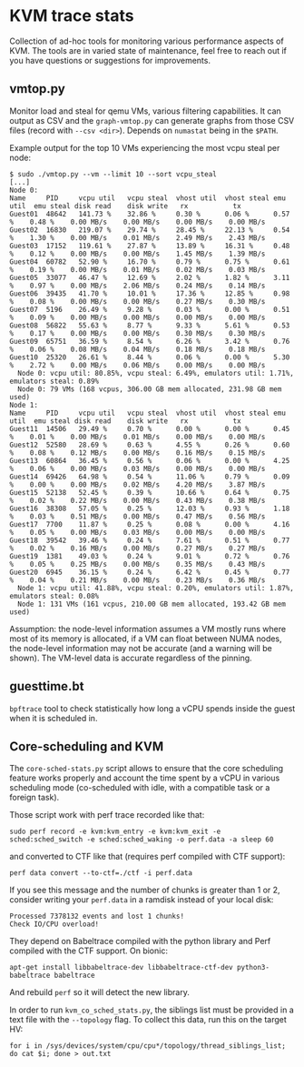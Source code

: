 # KVM trace stats

Collection of ad-hoc tools for monitoring various performance aspects of KVM.
The tools are in varied state of maintenance, feel free to reach out if you
have questions or suggestions for improvements.


## vmtop.py

Monitor load and steal for qemu VMs, various filtering capabilities.
It can output as CSV and the `graph-vmtop.py` can generate graphs from those
CSV files (record with `--csv <dir>`). Depends on `numastat` being in the `$PATH`.

Example output for the top 10 VMs experiencing the most vcpu steal per node:

```
$ sudo ./vmtop.py --vm --limit 10 --sort vcpu_steal
[...]
Node 0:
Name     PID     vcpu util   vcpu steal  vhost util  vhost steal emu util  emu steal disk read    disk write   rx           tx
Guest01  48642   141.73 %    32.86 %     0.30 %      0.06 %      0.57 %    0.48 %    0.00 MB/s    0.00 MB/s    0.00 MB/s    0.00 MB/s
Guest02  16830   219.07 %    29.74 %     28.45 %     22.13 %     0.54 %    1.30 %    0.00 MB/s    0.01 MB/s    2.49 MB/s    2.43 MB/s
Guest03  17152   119.61 %    27.87 %     13.89 %     16.31 %     0.48 %    0.12 %    0.00 MB/s    0.00 MB/s    1.45 MB/s    1.39 MB/s
Guest04  60782   52.90 %     16.70 %     0.79 %      0.75 %      0.61 %    0.19 %    0.00 MB/s    0.01 MB/s    0.02 MB/s    0.03 MB/s
Guest05  33077   46.47 %     12.69 %     2.02 %      1.82 %      3.11 %    0.97 %    0.00 MB/s    2.06 MB/s    0.24 MB/s    0.14 MB/s
Guest06  39435   41.70 %     10.01 %     17.36 %     12.85 %     0.98 %    0.08 %    0.00 MB/s    0.00 MB/s    0.27 MB/s    0.30 MB/s
Guest07  5196    26.49 %     9.28 %      0.03 %      0.00 %      0.51 %    0.09 %    0.00 MB/s    0.00 MB/s    0.00 MB/s    0.00 MB/s
Guest08  56822   55.63 %     8.77 %      9.33 %      5.61 %      0.53 %    0.17 %    0.00 MB/s    0.00 MB/s    0.30 MB/s    0.30 MB/s
Guest09  65751   36.59 %     8.54 %      6.26 %      3.42 %      0.76 %    0.06 %    0.08 MB/s    0.04 MB/s    0.18 MB/s    0.18 MB/s
Guest10  25320   26.61 %     8.44 %      0.06 %      0.00 %      5.30 %    2.72 %    0.00 MB/s    0.06 MB/s    0.00 MB/s    0.00 MB/s
  Node 0: vcpu util: 80.85%, vcpu steal: 6.49%, emulators util: 1.71%, emulators steal: 0.89%
  Node 0: 79 VMs (168 vcpus, 306.00 GB mem allocated, 231.98 GB mem used)
Node 1:
Name     PID     vcpu util   vcpu steal  vhost util  vhost steal emu util  emu steal disk read    disk write   rx           tx
Guest11  14506   29.49 %     0.70 %      0.00 %      0.00 %      0.45 %    0.01 %    0.00 MB/s    0.01 MB/s    0.00 MB/s    0.00 MB/s
Guest12  52580   28.69 %     0.63 %      4.55 %      0.26 %      0.60 %    0.08 %    0.12 MB/s    0.00 MB/s    0.16 MB/s    0.15 MB/s
Guest13  60864   36.45 %     0.56 %      0.06 %      0.00 %      4.25 %    0.06 %    0.00 MB/s    0.03 MB/s    0.00 MB/s    0.00 MB/s
Guest14  69426   64.98 %     0.54 %      11.06 %     0.79 %      0.09 %    0.00 %    0.00 MB/s    0.02 MB/s    4.20 MB/s    3.87 MB/s
Guest15  52138   52.45 %     0.39 %      10.66 %     0.64 %      0.75 %    0.02 %    0.22 MB/s    0.00 MB/s    0.43 MB/s    0.38 MB/s
Guest16  38308   57.05 %     0.25 %      12.03 %     0.93 %      1.18 %    0.03 %    0.51 MB/s    0.00 MB/s    0.47 MB/s    0.56 MB/s
Guest17  7700    11.87 %     0.25 %      0.08 %      0.00 %      4.16 %    0.05 %    0.00 MB/s    0.03 MB/s    0.00 MB/s    0.00 MB/s
Guest18  39542   39.46 %     0.24 %      7.61 %      0.51 %      0.77 %    0.02 %    0.16 MB/s    0.00 MB/s    0.27 MB/s    0.27 MB/s
Guest19  1381    49.03 %     0.24 %      9.01 %      0.72 %      0.76 %    0.05 %    0.25 MB/s    0.00 MB/s    0.35 MB/s    0.43 MB/s
Guest20  6945    36.15 %     0.24 %      6.42 %      0.45 %      0.77 %    0.04 %    0.21 MB/s    0.00 MB/s    0.23 MB/s    0.36 MB/s
  Node 1: vcpu util: 41.88%, vcpu steal: 0.20%, emulators util: 1.87%, emulators steal: 0.08%
  Node 1: 131 VMs (161 vcpus, 210.00 GB mem allocated, 193.42 GB mem used)
```

Assumption: the node-level information assumes a VM mostly runs where most of
its memory is allocated, if a VM can float between NUMA nodes, the node-level
information may not be accurate (and a warning will be shown). The VM-level
data is accurate regardless of the pinning.

## guesttime.bt

`bpftrace` tool to check statistically how long a vCPU spends inside the guest
when it is scheduled in.


## Core-scheduling and KVM

The `core-sched-stats.py` script allows to ensure that the core scheduling
feature works properly and account the time spent by a vCPU in various
scheduling mode (co-scheduled with idle, with a compatible task or a foreign
task).

Those script work with perf trace recorded like that:
```
sudo perf record -e kvm:kvm_entry -e kvm:kvm_exit -e sched:sched_switch -e sched:sched_waking -o perf.data -a sleep 60
```

and converted to CTF like that (requires perf compiled with CTF support):
```
perf data convert --to-ctf=./ctf -i perf.data
```

If you see this message and the number of chunks is greater than 1 or 2, consider writing your `perf.data` in a ramdisk instead
of your local disk:
```
Processed 7378132 events and lost 1 chunks!
Check IO/CPU overload!
```

They depend on Babeltrace compiled with the python library and Perf compiled with the CTF support. On bionic:

```
apt-get install libbabeltrace-dev libbabeltrace-ctf-dev python3-babeltrace babeltrace
```

And rebuild `perf` so it will detect the new library.

In order to run `kvm_co_sched_stats.py`, the siblings list must be provided in a text file with the `--topology` flag.
To collect this data, run this on the target HV:
```
for i in /sys/devices/system/cpu/cpu*/topology/thread_siblings_list; do cat $i; done > out.txt
```
